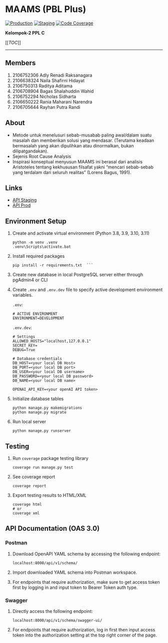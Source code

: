 # MAAMS (PBL Plus)

[![Production](https://gitlab.cs.ui.ac.id/maams-ppl/maams-be/badges/main/pipeline.svg?key_text=production&key_width=75)](https://gitlab.cs.ui.ac.id/maams-ppl/maams-be/-/pipelines?ref=main)
[![Staging](https://gitlab.cs.ui.ac.id/maams-ppl/maams-be/badges/ci-cd/pipeline.svg?key_text=staging)](https://gitlab.cs.ui.ac.id/maams-ppl/maams-be/-/pipelines?ref=staging)
[![Code Coverage](https://sonarcloud.io/api/project_badges/measure?project=maams-ppl_maams-be&metric=coverage)](https://sonarcloud.io/summary/new_code?id=maams-ppl_maams-be)

**Kelompok-2 PPL C**

[[_TOC_]]

---

## Members

1. 2106752306 Adly Renadi Raksanagara
2. 2106638324 Naila Shafirni Hidayat
3. 2106750313 Raditya Aditama
4. 2106708904 Bagas Shalahuddin Wahid
5. 2106752294 Nicholas Sidharta
6. 2106650222 Rania Maharani Narendra
7. 2106705644 Rayhan Putra Randi

## About

- Metode untuk menelusuri sebab-musabab paling awal/dalam suatu masalah dan memberikan solusi yang mendasar. (Terutama keadaan bermasalah yang akan dipulihkan atau dinormalkan, bukan dilipatgandakan).
- Sejenis Root Cause Analysis
- Inspirasi konseptual menyusun MAAMS ini berasal dari analisis Aristoteles tentang kekhususan filsafat yakni “mencari sebab-sebab yang terdalam dari seluruh realitas” (Lorens Bagus, 1991).

## Links

- [API Staging](http://34.87.36.56/)
- [API Prod](http://34.143.155.67/)

## Environment Setup

1. Create and activate virtual environment (Python 3.8, 3.9, 3.10, 3.11)

    ```pwsh
    python -m venv .venv
    .venv\Scripts\activate.bat
    ```

2. Install required packages

    ```pwsh
    pip install -r requirements.txt  ```

4. Create new database in local PostgreSQL server either through pgAdmin4 or CLI

5. Create `.env` and `.env.dev` file to specify active development environment variables.

    `.env`:

    ```.env
    # ACTIVE ENVIRONMENT
    ENVIRONMENT=DEVELOPMENT
    ```

    `.env.dev`:

    ```.env.dev
    # Settings
    ALLOWED_HOSTS="localhost,127.0.0.1"
    SECRET_KEY=
    DEBUG=True

    # Database credentials
    DB_HOST=<your local DB Host>
    DB_PORT=<your local DB port>
    DB_USER=<your local DB username>
    DB_PASSWORD=<your local DB password>
    DB_NAME=<your local DB name>

    OPENAI_API_KEY=<your openAI API token>
    ```

5. Initialize database tables

    ```pwsh
    python manage.py makemigrations
    python manage.py migrate
    ```

6. Run local server

    ```pwsh
    python manage.py runserver
    ```

## Testing

1. Run `coverage` package testing library

    ```pwsh
    coverage run manage.py test
    ```

2. See coverage report

    ```pwsh
    coverage report
    ```

3. Export testing results to HTML/XML

    ```pwsh
    coverage html
    # or
    coverage xml
    ```

## API Documentation (OAS 3.0)

### Postman

1. Download OpenAPI YAML schema by accessing the following endpoint:

    ```url
    localhost:8000/api/v1/schema/
    ```

2. Import downloaded YAML schema into Postman workspace.

3. For endpoints that require authorization, make sure to get access token first by logging in and input token to Bearer Token auth type.

### Swagger

1. Directly access the following endpoint:

   ```url
   localhost:8000/api/v1/schema/swagger-ui/
   ```

2. For endpoints that require authorization, log in first then input access token into the authorization setting at the top right corner of the page.
